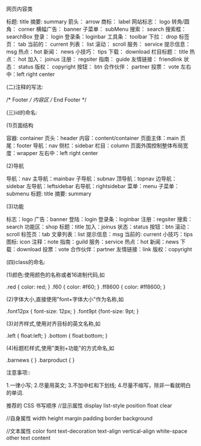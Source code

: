 网页内容类

标题: title
摘要: summary
箭头： arrow
商标： label
网站标志： logo
转角/圆角： corner
横幅广告： banner
子菜单： subMenu
搜索： search
搜索框： searchBox
登录： login
登录条：loginbar
工具条： toolbar
下拉： drop
标签页： tab
当前的： current
列表： list
滚动： scroll
服务： service
提示信息： msg
热点：hot
新闻： news
小技巧： tips
下载： download
栏目标题： title
热点： hot
加入： joinus
注册： regsiter
指南： guide
友情链接： friendlink
状态： status
版权： copyright
按钮： btn
合作伙伴： partner
投票： vote
左右中：left right center

(二)注释的写法:

/* Footer */
内容区
/* End Footer */

(三)id的命名:

(1)页面结构

容器: container
页头：header
内容：content/container
页面主体：main
页尾：footer
导航：nav
侧栏：sidebar
栏目：column
页面外围控制整体布局宽度：wrapper
左右中：left right center

(2)导航

导航：nav
主导航：mainbav
子导航：subnav
顶导航：topnav
边导航：sidebar
左导航：leftsidebar
右导航：rightsidebar
菜单：menu
子菜单：submenu
标题: title
摘要: summary

(3)功能

标志：logo
广告：banner
登陆：login
登录条：loginbar
注册：regsiter
搜索：search
功能区：shop
标题：title
加入：joinus
状态：status
按钮：btn
滚动：scroll
标签页：tab
文章列表：list
提示信息：msg
当前的: current
小技巧：tips
图标: icon
注释：note
指南：guild
服务：service
热点：hot
新闻：news
下载：download
投票：vote
合作伙伴：partner
友情链接：link
版权：copyright


(四)class的命名:

(1)颜色:使用颜色的名称或者16进制代码,如

.red { color: red; }
.f60 { color: #f60; }
.ff8600 { color: #ff8600; }

(2)字体大小,直接使用"font+字体大小"作为名称,如

.font12px { font-size: 12px; }
.font9pt {font-size: 9pt; }

(3)对齐样式,使用对齐目标的英文名称,如

.left { float:left; }
.bottom { float:bottom; }

(4)标题栏样式,使用"类别+功能"的方式命名,如

.barnews { }
.barproduct { }

注意事项::

1.一律小写;
2.尽量用英文;
3.不加中杠和下划线;
4.尽量不缩写，除非一看就明白的单词.

推荐的 CSS 书写顺序
//显示属性
display
list-style
position
float
clear

//自身属性
width
height
margin
padding
border
background

//文本属性
color
font
text-decoration
text-align
vertical-align
white-space
other text
content